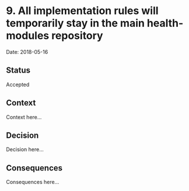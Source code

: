 # 9. All implementation rules will temporarily stay in the main health-modules repository

Date: 2018-05-16

## Status

Accepted

## Context

Context here...

## Decision

Decision here...

## Consequences

Consequences here...
